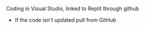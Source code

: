 Coding in Visual Studio, linked to Replit through github

- If the code isn't updated pull from GitHub